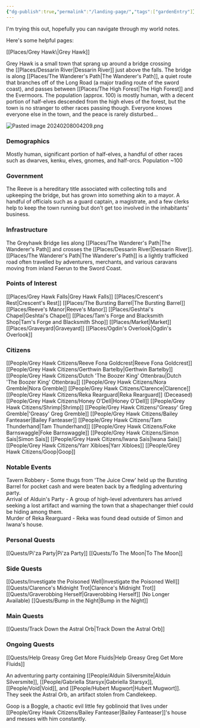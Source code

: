 ```yaml
---
{"dg-publish":true,"permalink":"/landing-page/","tags":["gardenEntry"]}
---
```


I'm trying this out, hopefully you can navigate through my world notes.  

Here's some helpful pages:
<div style="page-break-after: always;"></div>
[[Places/Grey Hawk\|Grey Hawk]]



<div class="transclusion internal-embed is-loaded"><div class="markdown-embed">



Grey Hawk is a small town that sprang up around a bridge crossing the [[Places/Dessarin River\|Dessarin River]] just above the falls. The bridge is along [[Places/The Wanderer's Path\|The Wanderer's Path]], a quiet route that branches off of the Long Road (a major trading route of the sword coast), and passes between [[Places/The High Forest\|The High Forest]] and the Evermoors. The population (approx. 100) is mostly human, with a decent portion of half-elves descended from the high elves of the forest, but the town is no stranger to other races passing though. Everyone knows everyone else in the town, and the peace is rarely disturbed...

![Pasted image 20240208004209.png](/img/user/Z_Attachments/Pasted%20image%2020240208004209.png)
### Demographics
Mostly human, significant portion of half-elves, a handful of other races such as dwarves, kenku, elves, gnomes, and half-orcs.  Population ~100
### Government
The Reeve is a hereditary title associated with collecting tolls and upkeeping the bridge, but has grown into something akin to a mayor. A handful of officials such as a guard captain, a magistrate, and a few clerks help to keep the town running but don't get too involved in the inhabitants' business.
### Infrastructure
The Greyhawk Bridge lies along [[Places/The Wanderer's Path\|The Wanderer's Path]] and crosses the [[Places/Dessarin River\|Dessarin River]]. [[Places/The Wanderer's Path\|The Wanderer's Path]] is a lightly trafficked road often travelled by adventurers, merchants, and various caravans moving from inland Faerun to the Sword Coast.
### Points of Interest
[[Places/Grey Hawk Falls\|Grey Hawk Falls]]
[[Places/Crescent's Rest\|Crescent's Rest]]
[[Places/The Bursting Barrel\|The Bursting Barrel]]
[[Places/Reeve's Manor\|Reeve's Manor]]
[[Places/Geshtai's Chapel\|Geshtai's Chapel]]
[[Places/Tam's Forge and Blacksmith Shop\|Tam's Forge and Blacksmith Shop]]
[[Places/Market\|Market]]
[[Places/Graveyard\|Graveyard]]
[[Places/Ogdin's Overlook\|Ogdin's Overlook]]
### Citizens
[[People/Grey Hawk Citizens/Reeve Fona Goldcrest\|Reeve Fona Goldcrest]]
[[People/Grey Hawk Citizens/Gerthwin Bartelby\|Gerthwin Bartelby]]
[[People/Grey Hawk Citizens/Dutch 'The Boozer King' Ottenbrau\|Dutch 'The Boozer King' Ottenbrau]]
[[People/Grey Hawk Citizens/Nora Gremble\|Nora Gremble]]
[[People/Grey Hawk Citizens/Clarence\|Clarence]]
[[People/Grey Hawk Citizens/Reka Rearguard\|Reka Rearguard]] (Deceased)
[[People/Grey Hawk Citizens/Honey O'Dell\|Honey O'Dell]]
[[People/Grey Hawk Citizens/Shrimp\|Shrimp]]
[[People/Grey Hawk Citizens/'Greasy' Greg Gremble\|'Greasy' Greg Gremble]]
[[People/Grey Hawk Citizens/Bailey Fanteaser\|Bailey Fanteaser]]
[[People/Grey Hawk Citizens/Tam Thunderhand\|Tam Thunderhand]]
[[People/Grey Hawk Citizens/Foke Barnswaggle\|Foke Barnswaggle]]
[[People/Grey Hawk Citizens/Simon Sais\|Simon Sais]]
[[People/Grey Hawk Citizens/Iwana Sais\|Iwana Sais]]
[[People/Grey Hawk Citizens/Yarr Xibloes\|Yarr Xibloes]]
[[People/Grey Hawk Citizens/Goop\|Goop]]
### Notable Events
Tavern Robbery - Some thugs from 'The Juice Crew' held up the Bursting Barrel for pocket cash and were beaten back by a fledgling adventuring party.  
Arrival of Alduin's Party - A group of high-level adventurers has arrived seeking a lost artifact and warning the town that a shapechanger thief could be hiding among them.  
Murder of Reka Rearguard - Reka was found dead outside of Simon and Iwana's house.  

</div></div>



<div class="transclusion internal-embed is-loaded"><div class="markdown-embed">



### Personal Quests
[[Quests/Pi'za Party\|Pi'za Party]]
[[Quests/To The Moon\|To The Moon]]
### Side Quests
[[Quests/Investigate the Poisoned Well\|Investigate the Poisoned Well]]
[[Quests/Clarence's Midnight Trot\|Clarence's Midnight Trot]]
[[Quests/Graverobbing Herself\|Graverobbing Herself]] (No Longer Available)
[[Quests/Bump in the Night\|Bump in the Night]]
### Main Quests
[[Quests/Track Down the Astral Orb\|Track Down the Astral Orb]]
### Ongoing Quests
[[Quests/Help Greasy Greg Get More Fluids\|Help Greasy Greg Get More Fluids]]


</div></div>




<div class="transclusion internal-embed is-loaded"><div class="markdown-embed">



An adventuring party containing [[People/Alduin Silversmite\|Alduin Silversmite]], [[People/Gabriella Starsyx\|Gabriella Starsyx]], [[People/Void\|Void]], and [[People/Hubert Mugwort\|Hubert Mugwort]].  They seek the Astral Orb, an artifact stolen from Candlekeep.  

</div></div>


<div class="transclusion internal-embed is-loaded"><div class="markdown-embed">



Goop is a Boggle, a chaotic evil little fey goblinoid that lives under [[People/Grey Hawk Citizens/Bailey Fanteaser\|Bailey Fanteaser]]'s house and messes with him constantly.  

</div></div>
